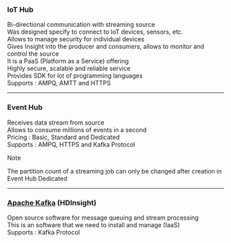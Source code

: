 ### IoT Hub

Bi-directional communication with streaming source  
Was designed specify to connect to IoT devices, sensors, etc.  
Allows to manage security for individual devices  
Gives Insight into the producer and consumers, allows to monitor and control the source  
It is a PaaS (Platform as a Service) offering  
Highly secure, scalable and reliable service  
Provides SDK for lot of programming languages  
Supports : AMPQ, AMTT and HTTPS

---

### Event Hub

Receives data stream from source  
Allows to consume millions of events in a second  
Pricing : Basic, Standard and Dedicated  
Supports : AMPQ, HTTPS and Kafka Protocol

 > [!NOTE]
 > The partition count of a streaming job can only be changed after creation in Event Hub Dedicated

---

### [Apache Kafka](../../../Data%20Analytics/Apache%20Kafka/Apache%20Kafka.md) (HDInsight)

Open source software for message queuing and stream processing  
This is an software that we need to install and manage (IaaS)  
Supports : Kafka Protocol
